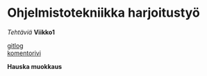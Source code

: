 # Ohjelmistotekniikka harjoitustyö


*Tehtäviä* 
**Viikko1**


[gitlog](https://github.com/jusba/ot-harjoitustyo/blob/master/laskarit/viikko1/gitlog.txt) \
[komentorivi](https://github.com/jusba/ot-harjoitustyo/blob/master/laskarit/viikko1/komentorivi.txt)

**Hauska muokkaus**
